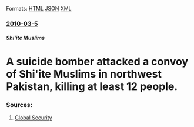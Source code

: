 
Formats: [HTML](/news/2010/03/5/a-suicide-bomber-attacked-a-convoy-of-shi-ite-muslims-in-northwest-pakistan-killing-at-least-12-people.html)  [JSON](/news/2010/03/5/a-suicide-bomber-attacked-a-convoy-of-shi-ite-muslims-in-northwest-pakistan-killing-at-least-12-people.json)  [XML](/news/2010/03/5/a-suicide-bomber-attacked-a-convoy-of-shi-ite-muslims-in-northwest-pakistan-killing-at-least-12-people.xml)  

### [2010-03-5](/news/2010/03/5/index.md)

##### Shi'ite Muslims
# A suicide bomber attacked a convoy of Shi'ite Muslims in northwest Pakistan, killing at least 12 people. 




### Sources:

1. [Global Security](http://www.globalsecurity.org/wmd/library/news/pakistan/2010/pakistan-100305-voa01.htm)
